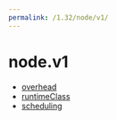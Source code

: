 ```yaml
---
permalink: /1.32/node/v1/
---
```


# node.v1



* [overhead](overhead.md)
* [runtimeClass](runtimeClass.md)
* [scheduling](scheduling.md)